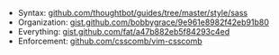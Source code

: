 * Syntax: [github.com/thoughtbot/guides/tree/master/style/sass](https://github.com/thoughtbot/guides/tree/master/style/sass)
* Organization: [gist.github.com/bobbygrace/9e961e8982f42eb91b80](https://gist.github.com/bobbygrace/9e961e8982f42eb91b80)
* Everything: [gist.github.com/fat/a47b882eb5f84293c4ed](https://gist.github.com/fat/a47b882eb5f84293c4ed)
* Enforcement: [github.com/csscomb/vim-csscomb](https://github.com/csscomb/vim-csscomb)
